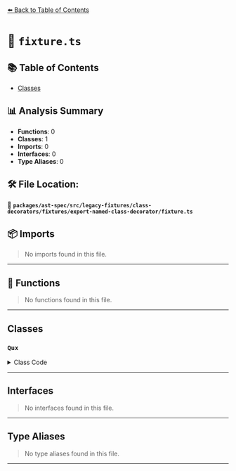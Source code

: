 [⬅️ Back to Table of Contents](../../../../../../../index.md)

# 📄 `fixture.ts`

## 📚 Table of Contents

- [Classes](#classes)

## 📊 Analysis Summary

- **Functions**: 0
- **Classes**: 1
- **Imports**: 0
- **Interfaces**: 0
- **Type Aliases**: 0

## 🛠️ File Location:
📂 **`packages/ast-spec/src/legacy-fixtures/class-decorators/fixtures/export-named-class-decorator/fixture.ts`**

## 📦 Imports

> No imports found in this file.


---

## 🔧 Functions

> No functions found in this file.


---

## Classes

### `Qux`

<details><summary>Class Code</summary>

```ts
@sealed
export class Qux {}
```
</details>


---

## Interfaces

> No interfaces found in this file.


---

## Type Aliases

> No type aliases found in this file.


---